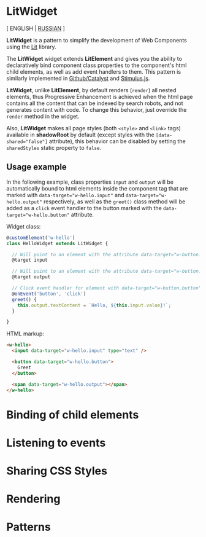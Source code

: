 
# LitWidget

[ ENGLISH | [RUSSIAN](./README.ru.md) ]

**LitWidget** is a pattern to simplify the development of Web Components using the [Lit](https://lit.dev/) library.

The **LitWidget** widget extends **LitElement** and gives you the ability to declaratively bind component class properties to the component's html child elements, as well as add event handlers to them. This pattern is similarly implemented in [Github/Catalyst](https://catalyst.rocks/) and [Stimulus.js](https://stimulus.hotwired.dev/).

**LitWidget**, unlike **LitElement**, by default renders (`render`) all nested elements, thus Progressive Enhancement is achieved when the html page contains all the content that can be indexed by search robots, and not generates content with code. To change this behavior, just override the `render` method in the widget.

Also, **LitWidget** makes all page styles (both `<style>` and `<link>` tags) available in **shadowRoot** by default (except styles with the `[data-shared="false"]` attribute), this behavior can be disabled by setting the `sharedStyles` static property to `false`.

## Usage example

In the following example, class properties `input` and `output` will be automatically bound to html elements inside the component tag that are marked with `data-target="w-hello.input"` and `data-target="w-hello.output"` respectively, as well as the `greet()` class method will be added as a `click` event handler to the button marked with the `data-target="w-hello.button"` attribute.

Widget class:
```js
@customElement('w-hello')
class HelloWidget extends LitWidget {

  // Will point to an element with the attribute data-target="w-button.input"
  @target input

  // Will point to an element with the attribute data-target="w-button.output"
  @target output

  // Click event handler for element with data-target="w-button.button" attribute
  @onEvent('button', 'click')
  greet() {
    this.output.textContent = `Hello, ${this.input.value}!`;
  }

}
```

HTML markup:
```html
<w-hello>
  <input data-target="w-hello.input" type="text" />

  <button data-target="w-hello.button">
    Greet
  </button>

  <span data-target="w-hello.output"></span>
</w-hello>
```

# Binding of child elements

# Listening to events

# Sharing CSS Styles

# Rendering

# Patterns
